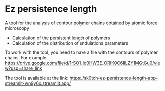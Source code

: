 # Ez persistence length

A tool for the analysis of contour polymer chains obtained by atomic force microscopy

- Calculation of the persistent length of polymers
- Calculation of the distribution of undulations parameters

To work with the tool, you need to have a file with the contours of polymer chains. 
For example: https://drive.google.com/file/d/1rSO1_Iq0HW3E_ORIK0C6IiLZY1MGtGu0/view?usp=share_link

The tool is available at the link: https://sk0tch-ez-persistence-length-app-streamlit-wn9y6x.streamlit.app/
